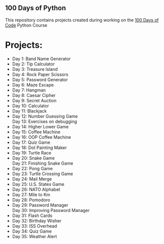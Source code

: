 ## 100 Days of Python
This repository contains projects created during working on the <a href="https://www.udemy.com/course/100-days-of-code/">100 Days of Code</a> Python Course

# Projects:
- Day 1: Band Name Generator
- Day 2: Tip Calculator
- Day 3: Treasure Island
- Day 4: Rock Paper Scissors
- Day 5: Password Generator
- Day 6: Maze Escape
- Day 7: Hangman
- Day 8: Caesar Cipher
- Day 9: Secret Auction
- Day 10: Calculator
- Day 11: Blackjack
- Day 12: Number Guessing Game 
<br>Day 13: Exercises on debugging
- Day 14: Higher Lower Game
- Day 15: Coffee Machine
- Day 16: OOP Coffee Machine
- Day 17: Quiz Game
- Day 18: Dot Painting Maker
- Day 19: Turtle Race
- Day 20: Snake Game
<br>Day 21: Finishing Snake Game
- Day 22: Pong Game
- Day 23: Turtle Crossing Game
- Day 24: Mail Merge
- Day 25: U.S. States Game
- Day 26: NATO Alphabet
- Day 27: Mile to Km
- Day 28: Pomodoro
- Day 29: Password Manager
<br>Day 30: Improving Password Manager
- Day 31: Flash Cards
- Day 32: Birthday Wisher
- Day 33: ISS Overhead
- Day 34: Quiz Game
- Day 35: Weather Alert